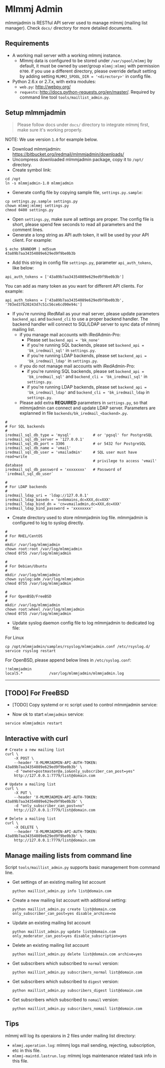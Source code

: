 # Mlmmj Admin

mlmmjadmin is RESTful API server used to manage mlmmj (mailing list manager).
Check `docs/` directory for more detailed documents.

## Requirements

* A working mail server with a working mlmmj instance.
    * Mlmmj data is configured to be stored under `/var/spool/mlmmj` by
      default, it must be owned by user/group `mlmmj:mlmmj` with permission
      `0700`. if you use a different directory, please override default setting
      by adding setting `MLMMJ_SPOOL_DIR = '<directory>'` in config file.
* Python 2.6.x or 2.7.x, with extra modules:
    * `web.py`: <http://webpy.org/>
    * `requests`: <http://docs.python-requests.org/en/master/>. Required by
      command line tool `tools/maillist_admin.py`.

## Setup mlmmjadmin

> Please follow docs under `docs/` directory to integrate mlmmj first, make
> sure it's working properly.

NOTE: We use version `1.0` for example below.

* Download mlmmjadmin: <https://bitbucket.org/iredmail/mlmmjadmin/downloads/>
* Uncompress downloaded mlmmjadmin package, copy it to `/opt/` directory.
* Create symbol link:

```
cd /opt
ln -s mlmmjadmin-1.0 mlmmjadmin
```

* Generate config file by copying sample file, `settings.py.sample`:

```
cp settings.py.sample settings.py
chown mlmmj:mlmmj settings.py
chmod 0400 settings.py
```

* Open `settings.py`, make sure all settings are proper. The config file is
  short, please spend few seconds to read all parameters and the comment lines.
* Generate a long string as API auth token, it will be used by your API client.
  For example:

```
$ echo $RANDOM | md5sum
43a89b7aa34354089e629ed9f9be0b3b
```

* Add this string in config file `settings.py`, parameter `api_auth_tokens`,
  like below:

```
api_auth_tokens = ['43a89b7aa34354089e629ed9f9be0b3b']
```

You can add as many token as you want for different API clients. For example:

```
api_auth_tokens = ['43a89b7aa34354089e629ed9f9be0b3b', '703ed37b20243d7c51c56ce6cd90e94c']
```

* If you're running iRedMail as your mail server, please update parameters
  `backend_api` and `backend_cli` to use a proper backend handler. The backend
  handler will connect to SQL/LDAP server to sync data of mlmmj mailing list.
    * if you manage mail accounts with iRedAdmin-Pro:
        * Please set `backend_api = 'bk_none'`
        * if you're running SQL backends, please set
          `backend_api = 'bk_iredmail_sql'` in `settings.py`.
        * if you're running LDAP backends, please set
          `backend_api = 'bk_iredmail_ldap'` in `settings.py`.
    * if you do not manage mail accounts with iRedAdmin-Pro:
        * if you're running SQL backends, please set
          `backend_api = 'bk_iredmail_sql'` and
          `backend_cli = 'bk_iredmail_sql'` in `settings.py`.
        * if you're running LDAP backends, please set
          `backend_api = 'bk_iredmail_ldap'` and
          `backend_cli = 'bk_iredmail_ldap` in `settings.py`.
    * Please add extra __REQUIRED__ parameters in `settings.py`, so that
      mlmmjadmin can connect and update LDAP server. Parameters are explanned
      in file `backends/bk_iredmail_<backend>.py`.

```
#
# For SQL backends
#
iredmail_sql_db_type = 'mysql'          # or 'pgsql' for PostgreSQL
iredmail_sql_db_server = '127.0.0.1'
iredmail_sql_db_port = 3306             # or 5432 for PostgreSQL
iredmail_sql_db_name = 'vmail'
iredmail_sql_db_user = 'vmailadmin'     # SQL user must have read+write
                                        # privilege to access 'vmail' database
iredmail_sql_db_password = 'xxxxxxxx'   # Password of `iredmail_sql_db_user`

#
# For LDAP backends
#
iredmail_ldap_uri = 'ldap://127.0.0.1'
iredmail_ldap_basedn = 'o=domains,dc=XXX,dc=XXX'
iredmail_ldap_bind_dn = 'cn=vmailadmin,dc=XXX,dc=XXX'
iredmail_ldap_bind_password = 'xxxxxxxx'
```

* Create directory used to store mlmmjadmin log file. mlmmjadmin is
  configured to log to syslog directly.

```
#
# For RHEL/CentOS
#
mkdir /var/log/mlmmjadmin
chown root:root /var/log/mlmmjadmin
chmod 0755 /var/log/mlmmjadmin

#
# For Debian/Ubuntu
#
mkdir /var/log/mlmmjadmin
chown syslog:adm /var/log/mlmmjadmin
chmod 0755 /var/log/mlmmjadmin

#
# For OpenBSD/FreeBSD
#
mkdir /var/log/mlmmjadmin
chown root:wheel /var/log/mlmmjadmin
chmod 0755 /var/log/mlmmjadmin
```

* Update syslog daemon config file to log mlmmjadmin to dedicated log file:

For Linux
```
cp /opt/mlmmjadmin/samples/rsyslog/mlmmjadmin.conf /etc/rsyslog.d/
service rsyslog restart
```

For OpenBSD, please append below lines in `/etc/syslog.conf`:

```
!!mlmmjadmin
local5.*            /var/log/mlmmjadmin/mlmmjadmin.log
```

---
[TODO] For FreeBSD
---

* [TODO] Copy systemd or rc script used to control mlmmjadmin service:

* Now ok to start `mlmmjadmin` service:

```
service mlmmjadmin restart
```

## Interactive with curl

```
# Create a new mailing list
curl \
    -X POST \
    --header 'X-MLMMJADMIN-API-AUTH-TOKEN: 43a89b7aa34354089e629ed9f9be0b3b' \
    -d "owner=postmaster@a.io&only_subscriber_can_post=yes"
    http://127.0.0.1:7779/list@domain.com

# Update a mailing list
curl \
    -X PUT \
    --header 'X-MLMMJADMIN-API-AUTH-TOKEN: 43a89b7aa34354089e629ed9f9be0b3b' \
    -d "only_subscriber_can_post=no"
    http://127.0.0.1:7779/list@domain.com

# Delete a mailing list
curl \
    -X DELETE \
    --header 'X-MLMMJADMIN-API-AUTH-TOKEN: 43a89b7aa34354089e629ed9f9be0b3b' \
    http://127.0.0.1:7779/list@domain.com
```

## Manage mailing lists from command line

Script `tools/maillist_admin.py` supports basic management from command line.

* Get settings of an existing mailing list account

    ```python maillist_admin.py info list@domain.com```

* Create a new mailing list account with additional setting:

    ```python maillist_admin.py create list@domain.com only_subscriber_can_post=yes disable_archive=no```

* Update an existing mailing list account

    ```python maillist_admin.py update list@domain.com only_moderator_can_post=yes disable_subscription=yes```

* Delete an existing mailing list account

    ```python maillist_admin.py delete list@domain.com archive=yes```

* Get subscribers which subscribed to `normal` version:

    ```python maillist_admin.py subscribers_normal list@domain.com```

* Get subscribers which subscribed to `digest` version:

    ```python maillist_admin.py subscribers_digest list@domain.com```

* Get subscribers which subscribed to `nomail` version:

    ```python maillist_admin.py subscribers_nomail list@domain.com```

## Tips

mlmmj will log its operaions in 2 files under mailing list directory:

* `mlmmj.operation.log`: mlmmj logs mail sending, rejecting, subscription, etc
  in this file.
* `mlmmj-maintd.lastrun.log`: mlmmj logs maintenance related task info in this file.

